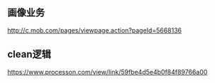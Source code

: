 
## 画像业务
http://c.mob.com/pages/viewpage.action?pageId=5668136


## clean逻辑
https://www.processon.com/view/link/59fbe4d5e4b0f84f89766a00